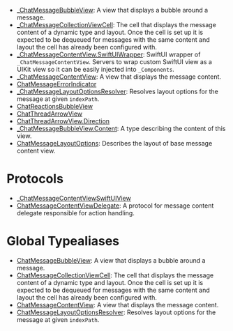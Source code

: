 
  - [\_ChatMessageBubbleView](/_ChatMessageBubbleView):
    A view that displays a bubble around a message.
  - [\_СhatMessageCollectionViewCell](/_%D0%A1hatMessageCollectionViewCell):
    The cell that displays the message content of a dynamic type and layout.
    Once the cell is set up it is expected to be dequeued for messages with
    the same content and layout the cell has already been configured with.
  - [\_ChatMessageContentView.SwiftUIWrapper](/_ChatMessageContentView_SwiftUIWrapper):
    SwiftUI wrapper of `_ChatMessageContentView`.
    Servers to wrap custom SwiftUI view as a UIKit view so it can be easily injected into `_Components`.
  - [\_ChatMessageContentView](/_ChatMessageContentView):
    A view that displays the message content.
  - [ChatMessageErrorIndicator](/ChatMessageErrorIndicator)
  - [\_ChatMessageLayoutOptionsResolver](/_ChatMessageLayoutOptionsResolver):
    Resolves layout options for the message at given `indexPath`.
  - [ChatReactionsBubbleView](/ChatReactionsBubbleView)
  - [ChatThreadArrowView](/ChatThreadArrowView)
  - [ChatThreadArrowView.Direction](/ChatThreadArrowView_Direction)
  - [\_ChatMessageBubbleView.Content](/_ChatMessageBubbleView_Content):
    A type describing the content of this view.
  - [ChatMessageLayoutOptions](/ChatMessageLayoutOptions):
    Describes the layout of base message content view.

# Protocols

  - [\_ChatMessageContentViewSwiftUIView](/_ChatMessageContentViewSwiftUIView)
  - [ChatMessageContentViewDelegate](/ChatMessageContentViewDelegate):
    A protocol for message content delegate responsible for action handling.

# Global Typealiases

  - [ChatMessageBubbleView](/ChatMessageBubbleView):
    A view that displays a bubble around a message.
  - [СhatMessageCollectionViewCell](/%D0%A1hatMessageCollectionViewCell):
    The cell that displays the message content of a dynamic type and layout.
    Once the cell is set up it is expected to be dequeued for messages with
    the same content and layout the cell has already been configured with.
  - [ChatMessageContentView](/ChatMessageContentView):
    A view that displays the message content.
  - [ChatMessageLayoutOptionsResolver](/ChatMessageLayoutOptionsResolver):
    Resolves layout options for the message at given `indexPath`.

